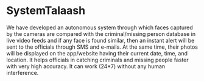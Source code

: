 # SystemTalaash
We have developed an autonomous system through which faces captured by the cameras are compared with the criminal/missing person database in live video feeds and if any face is found similar, then an instant alert will be sent to the officials through SMS and e-mails. At the same time, their photos will be displayed on the app/website having their current date, time, and location. It helps officials in catching criminals and missing people faster with very high accuracy. It can work (24*7) without any human interference.

